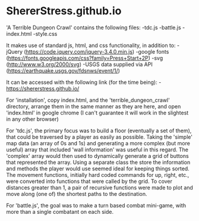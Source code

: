# ShererStress.github.io

'A Terrible Dungeon Crawl' contains the following files:
  -tdc.js
  -battle.js
  -index.html
  -style.css

It makes use of standard js, html, and css functionality, in addition to:
  -jQuery (https://code.jquery.com/jquery-3.4.0.min.js)
  -google fonts (https://fonts.googleapis.com/css?family=Press+Start+2P)
  -svg (http://www.w3.org/2000/svg)
  -USGS data supplied via API (https://earthquake.usgs.gov/fdsnws/event/1/)

It can be accessed with the following link (for the time being):
  -https://shererstress.github.io/

For 'installation', copy index.html, and the 'terrible_dungeon_crawl' directory, arrange them in the same manner as they are here, and open 'index.html' in google chrome (I can't guarantee it will work in the slightest in any other browser)


For 'tdc.js', the primary focus was to build a floor (eventually a set of them), that could be traversed by a player as easily as possible. Taking the 'simple' map data (an array of 0s and 1s) and generating a more complex (but more useful) array that included 'wall information' was useful in this regard. The 'complex' array would then used to dynamically generate a grid of buttons that represented the array.
Using a separate class the store the information and methods the player would use seemed ideal for keeping things sorted. The movement functions, initially hard coded commands for up, right, etc., were converted into functions that were called by the grid. To cover distances greater than 1, a pair of recursive functions were made to plot and move along (one of) the shortest paths to the destination.

For 'battle.js', the goal was to make a turn based combat mini-game, with more than a single combatant on each side. 
